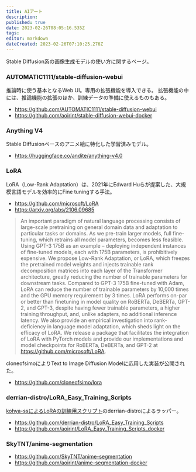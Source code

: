 ```yaml
---
title: AIアート
description: 
published: true
date: 2023-02-26T08:05:16.535Z
tags: 
editor: markdown
dateCreated: 2023-02-26T07:10:25.276Z
---
```


Stable Diffusion系の画像生成モデルの使い方に関するページ。

### AUTOMATIC1111/stable-diffusion-webui

推論時に使う基本となるWeb UI。専用の拡張機能を導入できる。
拡張機能の中には、推論機能の拡張のほか、訓練データの準備に使えるものもある。

- <https://github.com/AUTOMATIC1111/stable-diffusion-webui>
- <https://github.com/aoirint/stable-diffusion-webui-docker>

### Anything V4

Stable Diffusionベースのアニメ絵に特化した学習済みモデル。

- <https://huggingface.co/andite/anything-v4.0>

### LoRA

LoRA（Low-Rank Adaptation）は、2021年にEdward Huらが提案した、大規模言語モデルを効率的にFine tuningする手法。

- <https://github.com/microsoft/LoRA>
- <https://arxiv.org/abs/2106.09685>

> An important paradigm of natural language processing consists of large-scale pretraining on general domain data and adaptation to particular tasks or domains. As we pre-train larger models, full fine-tuning, which retrains all model parameters, becomes less feasible. Using GPT-3 175B as an example – deploying independent instances of fine-tuned models, each with 175B parameters, is prohibitively expensive. We propose Low-Rank Adaptation, or LoRA, which freezes the pretrained model weights and injects trainable rank decomposition matrices into each layer of the Transformer architecture, greatly reducing the number of trainable parameters for downstream tasks. Compared to GPT-3 175B fine-tuned with Adam, LoRA can reduce the number of trainable parameters by 10,000 times and the GPU memory requirement by 3 times. LoRA performs on-par or better than finetuning in model quality on RoBERTa, DeBERTa, GPT-2, and GPT-3, despite having fewer trainable parameters, a higher training throughput, and, unlike adapters, no additional inference latency. We also provide an empirical investigation into rank-deficiency in language model adaptation, which sheds light on the efficacy of LoRA. We release a package that facilitates the integration of LoRA with PyTorch models and provide our implementations and model checkpoints for RoBERTa, DeBERTa, and GPT-2 at https://github.com/microsoft/LoRA.

cloneofsimoによりText to Image Diffusion Modelに応用した実装が公開された。

- <https://github.com/cloneofsimo/lora>

### derrian-distro/LoRA_Easy_Training_Scripts

[kohya-ssによるLoRAの訓練用スクリプト](https://github.com/kohya-ss/sd-scripts)のderrian-distroによるラッパー。

- <https://github.com/derrian-distro/LoRA_Easy_Training_Scripts>
- <https://github.com/aoirint/LoRA_Easy_Training_Scripts_docker>

### SkyTNT/anime-segmentation

- <https://github.com/SkyTNT/anime-segmentation>
- <https://github.com/aoirint/anime-segmentation-docker>
